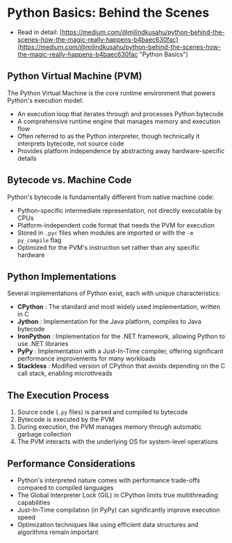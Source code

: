 # Python Basics: Behind the Scenes

* Read in detail: [https://medium.com/@milindkusahu/python-behind-the-scenes-how-the-magic-really-happens-b4baec630fac](https://medium.com/@milindkusahu/python-behind-the-scenes-how-the-magic-really-happens-b4baec630fac "Python Basics")

## Python Virtual Machine (PVM)

The Python Virtual Machine is the core runtime environment that powers Python's execution model:

* An execution loop that iterates through and processes Python bytecode
* A comprehensive runtime engine that manages memory and execution flow
* Often referred to as the Python interpreter, though technically it interprets bytecode, not source code
* Provides platform independence by abstracting away hardware-specific details

## Bytecode vs. Machine Code

Python's bytecode is fundamentally different from native machine code:

* Python-specific intermediate representation, not directly executable by CPUs
* Platform-independent code format that needs the PVM for execution
* Stored in `.pyc` files when modules are imported or with the `-m py_compile` flag
* Optimized for the PVM's instruction set rather than any specific hardware

## Python Implementations

Several implementations of Python exist, each with unique characteristics:

* **CPython** : The standard and most widely used implementation, written in C
* **Jython** : Implementation for the Java platform, compiles to Java bytecode
* **IronPython** : Implementation for the .NET framework, allowing Python to use .NET libraries
* **PyPy** : Implementation with a Just-In-Time compiler, offering significant performance improvements for many workloads
* **Stackless** : Modified version of CPython that avoids depending on the C call stack, enabling microthreads

## The Execution Process

1. Source code (`.py` files) is parsed and compiled to bytecode
2. Bytecode is executed by the PVM
3. During execution, the PVM manages memory through automatic garbage collection
4. The PVM interacts with the underlying OS for system-level operations

## Performance Considerations

* Python's interpreted nature comes with performance trade-offs compared to compiled languages
* The Global Interpreter Lock (GIL) in CPython limits true multithreading capabilities
* Just-In-Time compilation (in PyPy) can significantly improve execution speed
* Optimization techniques like using efficient data structures and algorithms remain important
